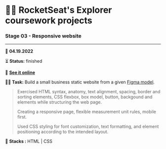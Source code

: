 # 👨‍🚀 RocketSeat's Explorer coursework projects

### Stage 03 - Responsive website

---

      
📅 **04.19.2022**

⏳ **Status:** finished

🔗 **[See it online](https://henriquedafonte.github.io/rocketseat-explorer-projects/project05/)**


👨‍💻 **Task:** Build a small business static website from a given [Figma model](https://www.figma.com/file/DDFFO0Wh6wpOa0LdwNuR0y/Explorer-Stage-03-Projeto-02/duplicate).

> Exercised HTML syntax, anatomy, text alignment, spacing, border and sorting elements, CSS flexbox, box model, button, backgound 
> and elements while structuring the web page.
>
> Creating a responsive page, flexible measurement unit rules, mobile first.
>
> Used CSS styling for font customization, text formatting, and element positioning according to the intended layout.

🌱 **Stacks :** HTML | CSS
